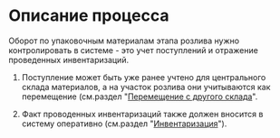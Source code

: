 # Описание процесса


Оборот по упаковочным материалам этапа розлива нужно контролировать в системе - это учет поступлений и отражение проведенных инвентаризаций.


1. Поступление может быть уже ранее учтено для центрального склада материалов, а на участок розлива они учитываются как перемещение (см.раздел "[Перемещение с другого склада](ReceiptOfMaterials/ReceiptOfMaterials.md)".

2. Факт проводенных инвентаризаций также должен вносится в систему оперативно (см.раздел "[Инвентаризация](Inventory/Inventory.md)"). 

